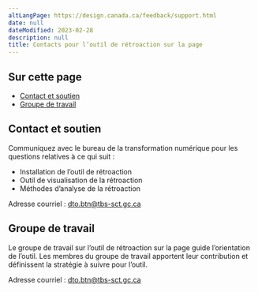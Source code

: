 ```yaml
---
altLangPage: https://design.canada.ca/feedback/support.html
date: null
dateModified: 2023-02-28
description: null
title: Contacts pour l’outil de rétroaction sur la page
---
```


## Sur cette page
* [Contact et soutien](#contact-et-soutien)
* [Groupe de travail](#groupe-de-travail)

## Contact et soutien

Communiquez avec le bureau de la transformation numérique pour les questions relatives à ce qui suit&nbsp;:

* Installation de l’outil de rétroaction
* Outil de visualisation de la rétroaction
* Méthodes d’analyse de la rétroaction

Adresse courriel&nbsp;: [dto.btn@tbs-sct.gc.ca](mailto:dto.btn@tbs-sct.gc.ca)

## Groupe de travail

Le groupe de travail sur l’outil de rétroaction sur la page guide l’orientation de l’outil. Les membres du groupe de travail apportent leur contribution et définissent la stratégie à suivre pour l’outil.

Adresse courriel&nbsp;: [dto.btn@tbs-sct.gc.ca](mailto:dto.btn@tbs-sct.gc.ca)
